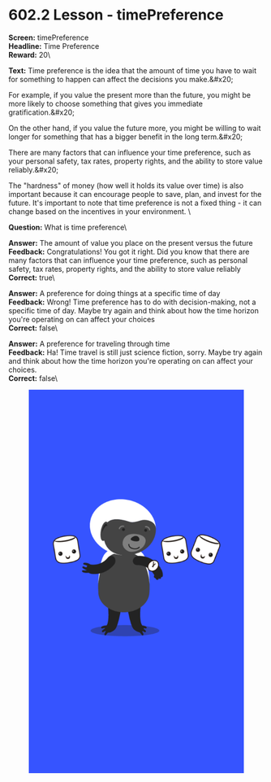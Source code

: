 # 602.2 Lesson - timePreference

**Screen:** timePreference\
**Headline:** Time Preference\
**Reward:** 20\

**Text:** Time preference is the idea that the amount of time you have to wait for something to happen can affect the decisions you make.&amp;#x20;

For example, if you value the present more than the future, you might be more likely to choose something that gives you immediate gratification.&amp;#x20;

On the other hand, if you value the future more, you might be willing to wait longer for something that has a bigger benefit in the long term.&amp;#x20;

There are many factors that can influence your time preference, such as your personal safety, tax rates, property rights, and the ability to store value reliably.&amp;#x20;

The &quot;hardness&quot; of money (how well it holds its value over time) is also important because it can encourage people to save, plan, and invest for the future. It&#x27;s important to note that time preference is not a fixed thing - it can change based on the incentives in your environment.
\

**Question:** What is time preference\

**Answer:** The amount of value you place on the present versus the future\
**Feedback:** Congratulations! You got it right. Did you know that there are many factors that can influence your time preference, such as personal safety, tax rates, property rights, and the ability to store value reliably\
**Correct:** true\

**Answer:** A preference for doing things at a specific time of day\
**Feedback:** Wrong! Time preference has to do with decision-making, not a specific time of day. Maybe try again and think about how the time horizon you&#x27;re operating on can affect your choices\
**Correct:** false\

**Answer:** A preference for traveling through time\
**Feedback:** Ha! Time travel is still just science fiction, sorry. Maybe try again and think about how the time horizon you&#x27;re operating on can affect your choices.\
**Correct:** false\


<figure><img src="../.gitbook/assets/602-02.png" alt=""><figcaption></figcaption></figure>

